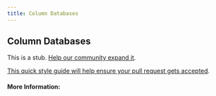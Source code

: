 ```yaml
---
title: Column Databases
---
```


## Column Databases

This is a stub. [Help our community expand it](https://github.com/freecodecamp/guides/tree/master/src/pages/articles/computer-science/databases/column-databases/index.md).

[This quick style guide will help ensure your pull request gets accepted](https://github.com/freeCodeCamp/guides/blob/master/README.md).

<!-- The article goes here, in GitHub-flavored Markdown. Feel free to add YouTube videos, images, and CodePen/JSBin embeds  -->

#### More Information:
<!-- Please add any articles you think might be helpful to read before writing the article -->


